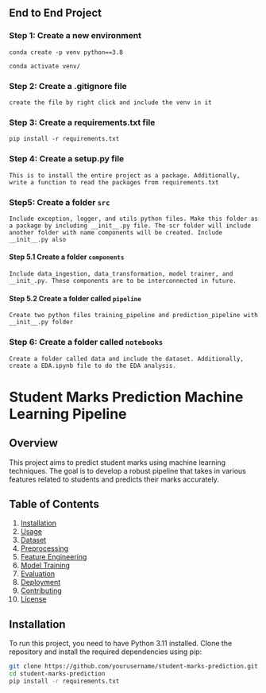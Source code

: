 ## End to End Project

### Step 1: Create a new environment

```
conda create -p venv python==3.8

conda activate venv/
```
### Step 2: Create a .gitignore file

```
create the file by right click and include the venv in it
```

### Step 3: Create a requirements.txt file 
```
pip install -r requirements.txt
```

### Step 4: Create a setup.py file 
```
This is to install the entire project as a package. Additionally, write a function to read the packages from requirements.txt
```

### Step5: Create a folder `src` 
```
Include exception, logger, and utils python files. Make this folder as a package by including __init__.py file. The scr folder will include another folder with name components will be created. Include __init__.py also 
```
#### Step 5.1 Create a folder `components`

```
Include data_ingestion, data_transformation, model trainer, and __init_.py. These components are to be interconnected in future. 
```
#### Step 5.2 Create a folder called `pipeline`
```
Create two python files training_pipeline and prediction_pipeline with __init__.py folder
``` 

### Step 6: Create a folder called `notebooks` 
```
Create a folder called data and include the dataset. Additionally, create a EDA.ipynb file to do the EDA analysis.
```
# Student Marks Prediction Machine Learning Pipeline

## Overview

This project aims to predict student marks using machine learning techniques. The goal is to develop a robust pipeline that takes in various features related to students and predicts their marks accurately.

## Table of Contents

1. [Installation](#installation)
2. [Usage](#usage)
3. [Dataset](#dataset)
4. [Preprocessing](#preprocessing)
5. [Feature Engineering](#feature-engineering)
6. [Model Training](#model-training)
7. [Evaluation](#evaluation)
8. [Deployment](#deployment)
9. [Contributing](#contributing)
10. [License](#license)

## Installation

To run this project, you need to have Python 3.11 installed. Clone the repository and install the required dependencies using pip:

```bash
git clone https://github.com/yourusername/student-marks-prediction.git
cd student-marks-prediction
pip install -r requirements.txt
